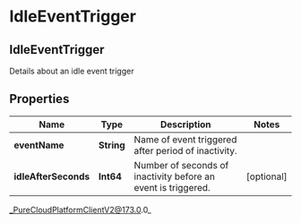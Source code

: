 # IdleEventTrigger

## IdleEventTrigger
Details about an idle event trigger

## Properties

|Name | Type | Description | Notes|
|------------ | ------------- | ------------- | -------------|
| **eventName** | **String** | Name of event triggered after period of inactivity. | |
| **idleAfterSeconds** | **Int64** | Number of seconds of inactivity before an event is triggered. | [optional] |



_PureCloudPlatformClientV2@173.0.0_
